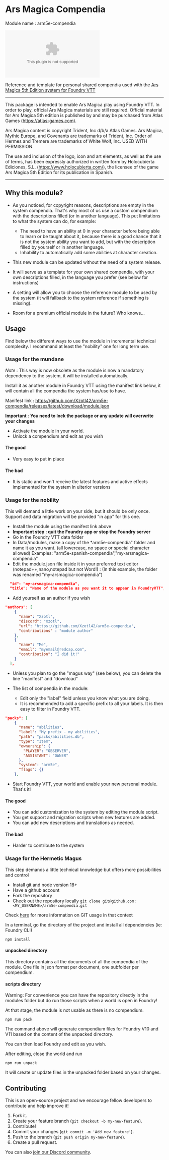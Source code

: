 # Ars Magica Compendia

Module name
: arm5e-compendia

![Latest Release Download Count](https://img.shields.io/github/downloads/Xzotl42/arm5e-compendia/latest/arm5e-compendia.zip)

Reference and template for personal shared compendia used with the [Ars Magica 5th Edition system for Foundry VTT](https://foundryvtt.com/packages/arm5e)

---

This package is intended to enable Ars Magica play using Foundry VTT. In order to play, official Ars Magica materials are still required. Official material for Ars Magica 5th edition is published by and may be purchased from Atlas Games (<https://atlas-games.com>).

Ars Magica content is copyright Trident, Inc d/b/a Atlas Games. Ars Magica, Mythic Europe, and Covenants are trademarks of Trident, Inc. Order of Hermes and Tremere are trademarks of White Wolf, Inc. USED WITH PERMISSION.

The use and inclusion of the logo, icon and art elements, as well as the use of terms, has been expressly authorized in written form by Holocubierta Ediciones, S.L. (<https://www.holocubierta.com/>), the licensee of the game Ars Magica 5th Edition for its publication in Spanish.

---

## Why this module?

- As you noticed, for copyright reasons, descriptions are empty in the system compendia. That's why most of us use a custom compendium with the descriptions filled (or in another language). This put limitations to what the system can do, for example:
  - The need to have an ability at 0 in your character before being able to learn or be taught about it, because there is a good chance that it is not the system ability you want to add, but with the description filled by yourself or in another language.
  - Inhability to automatically add some abilities at character creation.

- This new module can be updated without the need of a system release.
- It will serve as a template for your own shared compendia, with your own descriptions filled, in the language you prefer (see below for instructions)
- A setting will allow you to choose the reference module to be used by the system (it will fallback to the system reference if something is missing).
- Room for a premium official  module in the future? Who knows...

## Usage

Find below the different ways to use the module in incremental technical complexity. I recommand at least the "nobility" one for long term use.

### Usage for the mundane

_Note_ : This way is now obsolete as the module is now a mandatory dependency to the system, it will be installed automatically.

Install it as another module in Foundry VTT using the manifest link below, it will contain all the compendia the system has/use to have.

Manifest link
: <https://github.com/Xzotl42/arm5e-compendia/releases/latest/download/module.json>

**Important**
: **You need to lock the package or any update will overwrite your changes**

- Activate the module in your world.
- Unlock a compendium and edit as you wish

#### The good

- Very easy to put in place

#### The bad

- It is static and won't receive the latest features and active effects implemented for the system in ulterior versions

### Usage for the nobility

This will demand a little work on your side, but it should be only once. Support and data migration will be provided "in app" for this one.

- Install the module using the manifest link above
- **Important step : quit the Foundry app or stop the Foundry server**
- Go in the Foundry VTT data folder
- In Data/modules, make a copy of the *arm5e-compendia" folder and name it as you want. (all lowercase, no space or special character allowed) Examples: "arm5e-spanish-compendia","my-arsmagica-compendia"
- Edit the module.json file inside it in your preferred text editor (notepad++,nano,notepad but not Word!) :
(In this example, the folder was renamed "my-arsmagica-compendia")

```json
  "id": "my-arsmagica-compendia",
  "title": "Name of the module as you want it to appear in FoundryVTT",
```

- Add yourself as an author if you wish

```json
"authors": [
    {
      "name": "Xzotl",
      "discord": "Xzotl",
      "url": "https://github.com/Xzotl42/arm5e-compendia",
      "contributions" : "module author"
    },
    {
      "name": "Me",
      "email": "myemail@redcap.com",
      "contribution": "I did it!"
    }
  ],
```

- Unless you plan to go the "magus way" (see below), you can delete the line "manifest" and "download"

- The list of compendia in the module:
  - Edit only the "label" field unless you know what you are doing.
  - It is recommended to add a specific prefix to all your labels. It is then easy to filter in Foundry VTT.

```json
"packs": [
    {
      "name": "abilities",
      "label": "My prefix - my abilities",
      "path": "packs/abilities.db",
      "type": "Item",
      "ownership": {
        "PLAYER": "OBSERVER",
        "ASSISTANT": "OWNER"
      },
      "system": "arm5e",
      "flags": {}
    },
```

- Start Foundry VTT, your world and enable your new personal module. That's it!

#### The good

- You can add customization to the system by editing the module script.
- You get support and migration scripts when new features are added.
- You can add new descriptions and translations as needed.

#### The bad

- Harder to contribute to the system

### Usage for the Hermetic Magus

This step demands a little technical knowledge but offers more possibilities and control

- Install git and node version 18+
- Have a github account
- Fork the repository
- Check out the repository locally `git clone git@github.com:<MY_USERNAME>/arm5e-compendia.git`

Check [here](https://gist.github.com/Chaser324/ce0505fbed06b947d962) for more information on GIT usage in that context

In a terminal, go the directory of the project and install all dependencies (ie: Foundry CLI)
```
npm install
```

#### unpacked directory

This directory contains all the documents of all the compendia of the module. One file in json format per document, one subfolder per compendium.

#### scripts directory

Warning: For convenience you can have the repository directly in the modules folder but do run those scripts when a world is open in Foundry!

At that stage, the module is not usable as there is no compendium.
```shell
npm run pack
```
The command above will generate compendium files for Foundry V10 and V11 based on the content of the unpacked directory.

You can then load Foundry and edit as you wish.

After editing, close the world and run
```shell
npm run unpack
```
It will create or update files in the unpacked folder based on your changes.


## Contributing

This is an open-source project and we encourage fellow developers to contribute and help improve it!

1. Fork it.
2. Create your feature branch (`git checkout -b my-new-feature`).
3. Contribute!
4. Commit your changes (`git commit -m 'Add new feature'`).
5. Push to the branch (`git push origin my-new-feature`).
6. Create a pull request.

You can also [join our Discord community](https://discord.gg/DdDetc9SYP).
